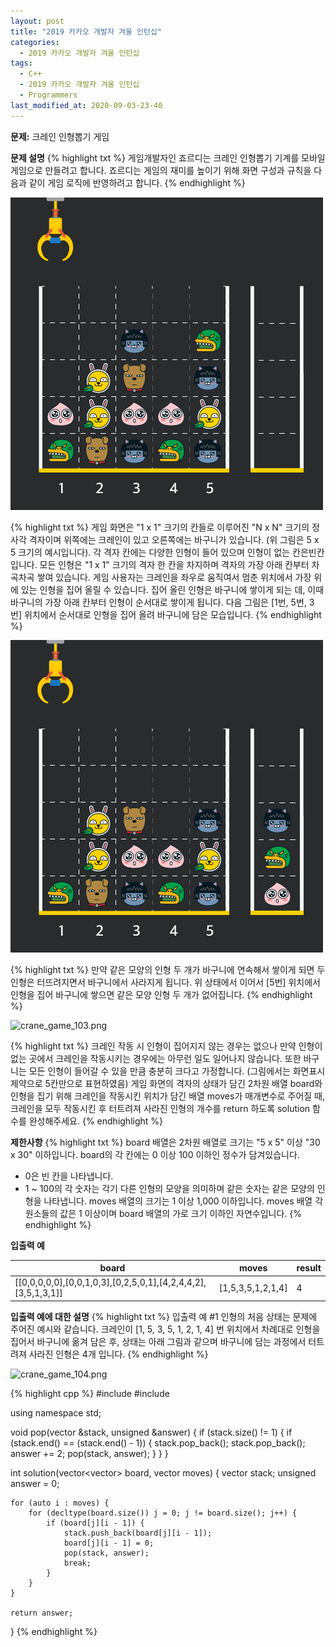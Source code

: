 ```yaml
---
layout: post
title: "2019 카카오 개발자 겨울 인턴십"
categories:
  - 2019 카카오 개발자 겨울 인턴십
tags:
  - C++
  - 2019 카카오 개발자 겨울 인턴십
  - Programmers
last_modified_at: 2020-09-03-23-40
---
```


<strong> 문제:</strong> 크레인 인형뽑기 게임

<strong>문제 설명</strong>
{% highlight txt %}
게임개발자인 죠르디는 크레인 인형뽑기 기계를 모바일 게임으로 만들려고 합니다.
죠르디는 게임의 재미를 높이기 위해 화면 구성과 규칙을 다음과 같이 게임 로직에
반영하려고 합니다.
{% endhighlight %}

![crane_game_101.png](/assets/images/2020-09-03-23-33-2019-카카오-개발자-겨울-인턴십/crane_game_101.png)

{% highlight txt %}
게임 화면은 "1 x 1" 크기의 칸들로 이루어진 "N x N" 크기의 정사각 격자이며
위쪽에는 크레인이 있고 오른쪽에는 바구니가 있습니다. (위 그림은 5 x 5 크기의
예시입니다). 각 격자 칸에는 다양한 인형이 들어 있으며 인형이 없는
칸은빈칸입니다. 모든 인형은 "1 x 1" 크기의 격자 한 칸을 차지하며 격자의 가장
아래 칸부터 차곡차곡 쌓여 있습니다. 게임 사용자는 크레인을 좌우로 움직여서 멈춘
위치에서 가장 위에 있는 인형을 집어 올릴 수 있습니다. 집어 올린 인형은 바구니에
쌓이게 되는 데, 이때 바구니의 가장 아래 칸부터 인형이 순서대로 쌓이게 됩니다.
다음 그림은 [1번, 5번, 3번] 위치에서 순서대로 인형을 집어 올려 바구니에 담은
모습입니다.
{% endhighlight %}

![crane_game_102.png](/assets/images/2020-09-03-23-33-2019-카카오-개발자-겨울-인턴십/crane_game_102.png)

{% highlight txt %}
만약 같은 모양의 인형 두 개가 바구니에 연속해서 쌓이게 되면 두 인형은
터뜨려지면서 바구니에서 사라지게 됩니다. 위 상태에서 이어서 [5번] 위치에서
인형을 집어 바구니에 쌓으면 같은 모양 인형 두 개가 없어집니다.
{% endhighlight %}

![crane_game_103.png](/assets/images/2020-09-03-23-33-2019-카카오-개발자-겨울-인턴십/crane_game_103.png)

{% highlight txt %}
크레인 작동 시 인형이 집어지지 않는 경우는 없으나 만약 인형이 없는 곳에서
크레인을 작동시키는 경우에는 아무런 일도 일어나지 않습니다. 또한 바구니는 모든
인형이 들어갈 수 있을 만큼 충분히 크다고 가정합니다. (그림에서는 화면표시
제약으로 5칸만으로 표현하였음)
게임 화면의 격자의 상태가 담긴 2차원 배열 board와 인형을 집기 위해 크레인을
작동시킨 위치가 담긴 배열 moves가 매개변수로 주어질 때, 크레인을 모두 작동시킨
후 터트려져 사라진 인형의 개수를 return 하도록 solution 함수를 완성해주세요.
{% endhighlight %}

<strong>제한사항</strong>
{% highlight txt %}
board 배열은 2차원 배열로 크기는 "5 x 5" 이상 "30 x 30" 이하입니다.
board의 각 칸에는 0 이상 100 이하인 정수가 담겨있습니다.
  - 0은 빈 칸을 나타냅니다.
  - 1 ~ 100의 각 숫자는 각기 다른 인형의 모양을 의미하며 같은 숫자는 같은 모양의
    인형을 나타냅니다.
moves 배열의 크기는 1 이상 1,000 이하입니다.
moves 배열 각 원소들의 값은 1 이상이며 board 배열의 가로 크기 이하인
자연수입니다.
{% endhighlight %}

<strong>입출력 예</strong>

| board | moves | result |
| --- | --- | --- |
| [[0,0,0,0,0],[0,0,1,0,3],[0,2,5,0,1],[4,2,4,4,2],[3,5,1,3,1]] | [1,5,3,5,1,2,1,4] | 4 |


<strong>입출력 예에 대한 설명</strong>
{% highlight txt %}
입출력 예 #1
인형의 처음 상태는 문제에 주어진 예시와 같습니다. 크레인이
[1, 5, 3, 5, 1, 2, 1, 4] 번 위치에서 차례대로 인형을 집어서 바구니에 옮겨
담은 후, 상태는 아래 그림과 같으며 바구니에 담는 과정에서 터트려져 사라진 인형은
4개 입니다.
{% endhighlight %}

![crane_game_104.png](/assets/images/2020-09-03-23-33-2019-카카오-개발자-겨울-인턴십/crane_game_104.png)


{% highlight cpp %}
#include <string>
#include <vector>

using namespace std;

void pop(vector<int> &stack, unsigned &answer) {
    if (stack.size() != 1) {
        if (stack.end() == (stack.end() - 1)) {
            stack.pop_back();
            stack.pop_back();
            answer += 2;
            pop(stack, answer);
        }
    }
}

int solution(vector<vector<int>> board, vector<int> moves) {
    vector<int> stack;
    unsigned answer = 0;
    
    for (auto i : moves) {
        for (decltype(board.size()) j = 0; j != board.size(); j++) {
            if (board[j][i - 1]) {
                stack.push_back(board[j][i - 1]);
                board[j][i - 1] = 0;
                pop(stack, answer);
                break;
            }
        }
    }
    
    return answer;
}
{% endhighlight %}
